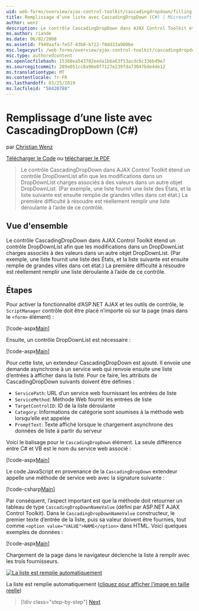 ```yaml
---
uid: web-forms/overview/ajax-control-toolkit/cascadingdropdown/filling-a-list-using-cascadingdropdown-cs
title: Remplissage d’une liste avec CascadingDropDown (C#) | Microsoft Docs
author: wenz
description: Le contrôle CascadingDropDown dans AJAX Control Toolkit étend un contrôle DropDownList afin que les modifications dans un DropDownList charges associés à des valeurs dans anoth...
ms.author: riande
ms.date: 06/02/2008
ms.assetid: f949aafa-fe57-43b0-b722-f0dd33a900be
msc.legacyurl: /web-forms/overview/ajax-control-toolkit/cascadingdropdown/filling-a-list-using-cascadingdropdown-cs
msc.type: authoredcontent
ms.openlocfilehash: 15368ea543702eeda1b6a63f53acdc6c336b49e7
ms.sourcegitcommit: 289e051cc8a90e8f7127e239fda73047bde4de12
ms.translationtype: MT
ms.contentlocale: fr-FR
ms.lasthandoff: 03/25/2019
ms.locfileid: "58420788"
---
```

<a name="filling-a-list-using-cascadingdropdown-c"></a>Remplissage d’une liste avec CascadingDropDown (C#)
====================
par [Christian Wenz](https://github.com/wenz)

[Télécharger le Code](http://download.microsoft.com/download/9/0/7/907760b1-2c60-4f81-aeb6-ca416a573b0d/cascadingdropdown0.cs.zip) ou [télécharger le PDF](http://download.microsoft.com/download/2/d/c/2dc10e34-6983-41d4-9c08-f78f5387d32b/cascadingdropdown0CS.pdf)

> Le contrôle CascadingDropDown dans AJAX Control Toolkit étend un contrôle DropDownList afin que les modifications dans un DropDownList charges associés à des valeurs dans un autre objet DropDownList. (Par exemple, une liste fournit une liste des États, et la liste suivante est ensuite remplie de grandes villes dans cet état.) La première difficulté à résoudre est réellement remplir une liste déroulante à l’aide de ce contrôle.


## <a name="overview"></a>Vue d'ensemble

Le contrôle CascadingDropDown dans AJAX Control Toolkit étend un contrôle DropDownList afin que les modifications dans un DropDownList charges associés à des valeurs dans un autre objet DropDownList. (Par exemple, une liste fournit une liste des États, et la liste suivante est ensuite remplie de grandes villes dans cet état.) La première difficulté à résoudre est réellement remplir une liste déroulante à l’aide de ce contrôle.

## <a name="steps"></a>Étapes

Pour activer la fonctionnalité d’ASP.NET AJAX et les outils de contrôle, le `ScriptManager` contrôle doit être placé n’importe où sur la page (mais dans le `<form>` élément) :

[!code-aspx[Main](filling-a-list-using-cascadingdropdown-cs/samples/sample1.aspx)]

Ensuite, un contrôle DropDownList est nécessaire :

[!code-aspx[Main](filling-a-list-using-cascadingdropdown-cs/samples/sample2.aspx)]

Pour cette liste, un extendeur CascadingDropDown est ajouté. Il envoie une demande asynchrone à un service web qui renvoie ensuite une liste d’entrées à afficher dans la liste. Pour ce faire, les attributs de CascadingDropDown suivants doivent être définies :

- `ServicePath`: URL d’un service web fournissant les entrées de liste
- `ServiceMethod`: Méthode Web fournir les entrées de liste
- `TargetControlID`: ID de la liste déroulante
- `Category`: Informations de catégorie sont soumises à la méthode web lorsqu’elle est appelée
- `PromptText`: Texte affiché lorsque le chargement asynchrone des données de liste à partir du serveur

Voici le balisage pour le `CascadingDropDown` élément. La seule différence entre C# et VB est le nom du service web associé :

[!code-aspx[Main](filling-a-list-using-cascadingdropdown-cs/samples/sample3.aspx)]

Le code JavaScript en provenance de la `CascadingDropDown` extendeur appelle une méthode de service web avec la signature suivante :

[!code-csharp[Main](filling-a-list-using-cascadingdropdown-cs/samples/sample4.cs)]

Par conséquent, l’aspect important est que la méthode doit retourner un tableau de type `CascadingDropDownNameValue` (défini par ASP.NET AJAX Control Toolkit). Dans le `CascadingDropDownNameValue` constructeur, le premier texte d’entrée de la liste, puis sa valeur doivent être fournies, tout comme `<option value="VALUE">NAME</option>` dans HTML. Voici quelques exemples de données :

[!code-aspx[Main](filling-a-list-using-cascadingdropdown-cs/samples/sample5.aspx)]

Chargement de la page dans le navigateur déclenche la liste à remplir avec les trois fournisseurs.


[![La liste est remplie automatiquement](filling-a-list-using-cascadingdropdown-cs/_static/image2.png)](filling-a-list-using-cascadingdropdown-cs/_static/image1.png)

La liste est remplie automatiquement ([cliquez pour afficher l’image en taille réelle](filling-a-list-using-cascadingdropdown-cs/_static/image3.png))

> [!div class="step-by-step"]
> [Next](using-cascadingdropdown-with-a-database-cs.md)
